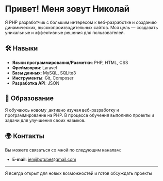 # Привет! Меня зовут Николай

Я PHP разработчик с большим интересом к веб-разработке и созданию динамических, высокопроизводительных сайтов. Моя цель — создавать уникальные и эффективные решения для пользователей.

## 🛠️ Навыки

- **Языки программирования/Разметки**: PHP, HTML, CSS
- **Фреймворки**: Laravel 
- **Базы данных**: MySQL, SQLite3
- **Инструменты**: Git, Composer
- **Разработка API**: JSON

## 🌱 Образование

Я обучаюсь новому ,активно изучая веб-разработку и программирование на PHP. В процессе обучения выполняю проекты и задачи для улучшения своих навыков.

## 🌍 Контакты

Вы можете связаться со мной по следующим каналам:

- **E-mail**: jemijbgtube@gmail.com

---

Я всегда открыт для новых возможностей и готов обсуждать проекты
